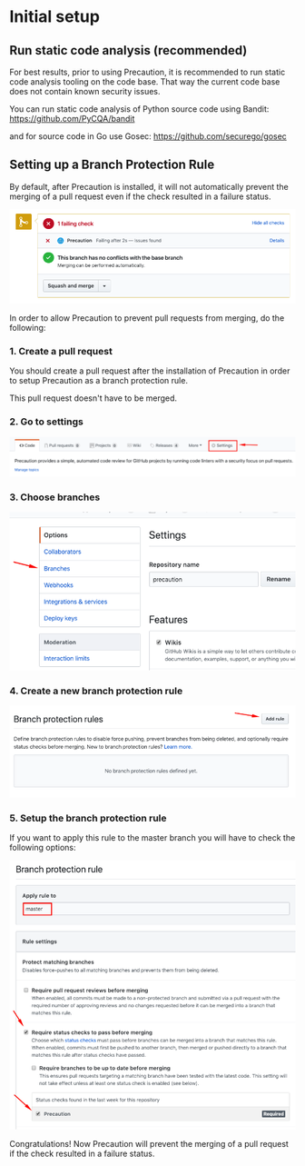 <!--
    Copyright 2019 VMware, Inc.
    SPDX-License-Identifier: BSD-2-Clause
-->

# Initial setup

## Run static code analysis (recommended)

For best results, prior to using Precaution, it is recommended to run static code analysis tooling on the code base. That way the current code base does not contain known security issues.

You can run static code analysis of Python source code using Bandit: https://github.com/PyCQA/bandit 

and for source code in Go use Gosec: https://github.com/securego/gosec 

## Setting up a Branch Protection Rule

By default, after Precaution is installed, it will not automatically prevent the merging of a pull request even if the check resulted in a failure status. 

![check_fails](./images/check_fails.png)


In order to allow Precaution to prevent pull requests from merging, do the following:

### 1. Create a pull request

You should create a pull request after the installation of Precaution in order to setup Precaution as a branch protection rule.

This pull request doesn't have to be merged.

### 2. Go to settings

![settings](./images/settings.png)


### 3. Choose branches

![branches](./images/branches.png)


### 4. Create a new branch protection rule 

![add_rule](./images/add_rule.png)


### 5. Setup the branch protection rule 

If you want to apply this rule to the master branch you will have to check the following options:

![branch_protection_rule.png](./images/branch_protection_rule.png)



Congratulations! Now Precaution will prevent the merging of a pull request if the check resulted in a failure status.
